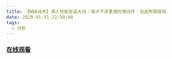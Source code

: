 ```yaml
---
title: 【NBA战术】湖人快艇圣诞大战：或许不该重播的慢动作｜追追熊聊篮球
date: 2020-01-31 22:58:08
tags:
  - 分析
---
```


### <a href="https://www.weibo.com/tv/v/Is0Vev2f1?fid=1034:4466765959200793" target="_blank">在线观看</a>

